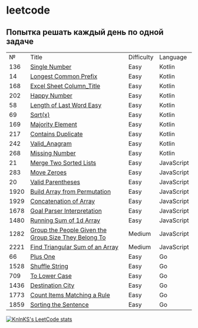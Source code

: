 # leetcode

<h2>Попытка решать каждый день по одной задаче</h2>

<table>
  <tr>
    <td>№</td>
    <td>Title</td>
    <td>Difficulty</td>
    <td>Language</td>
  </tr>
  <tr>
   <td>136</td>
  <td><a href="https://github.com/MariaPtrv/leetcode_Kotlin/blob/main/136_Single_Number.kt" rel="nofollow">Single Number</a></td>
  <td>Easy</td>
  <td>Kotlin</td>
  </tr>
  <tr>
   <td>14</td>
  <td><a href="https://github.com/MariaPtrv/leetcode_Kotlin/blob/main/14_Longest_Common_Prefix.kt" rel="nofollow">Longest Common Prefix</a></td>
  <td>Easy</td>
  <td>Kotlin</td>
  </tr>
    <tr>
   <td>168</td>
  <td><a href="https://github.com/MariaPtrv/leetcode_Kotlin/blob/main/168_Excel_Sheet_Column_Title_Easy.kt" rel="nofollow">Excel Sheet Column_Title</a></td>
  <td>Easy</td>
  <td>Kotlin</td>
  </tr>
    <tr>
   <td>202</td>
  <td><a href="https://github.com/MariaPtrv/leetcode_Kotlin/blob/main/202_Happy_Number.kt" rel="nofollow">Happy Number</a></td>
  <td>Easy</td>
  <td>Kotlin</td>
  </tr>
    <tr>
   <td>58</td>
  <td><a href="https://github.com/MariaPtrv/leetcode_Kotlin/blob/main/58_Length_of_Last_Word_Easy.kt" rel="nofollow">Length of Last Word Easy</a></td>
  <td>Easy</td>
  <td>Kotlin</td>
  </tr>
    <tr>
   <td>69</td>
  <td><a href="https://github.com/MariaPtrv/leetcode_Kotlin/blob/main/69_Sqrt(x).kt" rel="nofollow">Sqrt(x)</a></td>
  <td>Easy</td>
  <td>Kotlin</td>
  </tr>
   <tr>
   <td>169</td>
  <td><a href="https://github.com/MariaPtrv/leetcode_Kotlin/blob/main/169_Majority_Element.kt" rel="nofollow">Majority Element</a></td>
  <td>Easy</td>
  <td>Kotlin</td>
  </tr>
   <tr>
   <td>217</td>
  <td><a href="https://github.com/MariaPtrv/leetcode_Kotlin/blob/main/217_Contains_Duplicate.kt" rel="nofollow">Contains Duplicate</a></td>
  <td>Easy</td>
  <td>Kotlin</td>
  </tr>
   <tr>
   <td>242</td>
  <td><a href="https://github.com/MariaPtrv/leetcode_Kotlin/blob/main/242_Valid_Anagram.kt" rel="nofollow">Valid_Anagram</a></td>
  <td>Easy</td>
  <td>Kotlin</td>
  </tr>
   <tr>
   <td>268</td>
  <td><a href="https://github.com/MariaPtrv/leetcode_Kotlin/blob/main/268_Missing_Number.kt" rel="nofollow">Missing Number</a></td>
  <td>Easy</td>
  <td>Kotlin</td>
  </tr>
   <tr>
   <td>21</td>
  <td><a href="https://github.com/MariaPtrv/Leetcode_/blob/main/21_Merge_Two_Sorted_Lists.js" rel="nofollow">Merge Two Sorted Lists</a>     </td>
  <td>Easy</td>
  <td>JavaScript</td>
  </tr>
  <tr>
  <td>283</td>
  <td><a href="https://github.com/MariaPtrv/Leetcode_/blob/main/283_Move_Zeroes.js" rel="nofollow">Move Zeroes</a></td>
  <td>Easy</td>
  <td>JavaScript</td>
  </tr>
  <tr>
  <td>20</td>
  <td><a href="https://github.com/MariaPtrv/Leetcode_/blob/main/20_Valid_Parentheses.js" rel="nofollow">Valid Parentheses</a></td>
  <td>Easy</td>
  <td>JavaScript</td>
  </tr>
  <tr>
  <td>1920</td>
  <td><a href="https://github.com/MariaPtrv/Leetcode_/blob/main/1920_Build_Array_from_Permutation.js" rel="nofollow">Build Array from Permutation</a></td>
  <td>Easy</td>
  <td>JavaScript</td>
  </tr>
   <tr>
  <td>1929</td>
  <td><a href="https://github.com/MariaPtrv/Leetcode_/blob/main/1929_Concatenation_of_Array.js" rel="nofollow">Concatenation of Array</a></td>
  <td>Easy</td>
  <td>JavaScript</td>
  </tr>
  <tr>
  <td>1678</td>
  <td><a href="https://github.com/MariaPtrv/Leetcode_/blob/main/1678_Goal_Parser_Interpretation.js" rel="nofollow">Goal Parser Interpretation</a></td>
  <td>Easy</td>
  <td>JavaScript</td>
  </tr>
  <tr>
  <td>1480</td>
  <td><a href="https://github.com/MariaPtrv/Leetcode_/blob/main/1480_Running_Sum_of_1d_Array.js" rel="nofollow">Running Sum of 1d Array</a></td>
  <td>Easy</td>
  <td>JavaScript</td>
  </tr>
  <tr>
  <td>1282</td>
  <td><a href="https://github.com/MariaPtrv/Leetcode_/blob/main/1282_Group_the_People_Given_the_Group_Size_They_Belong_To.js" rel="nofollow">Group the People Given the Group Size They Belong To</a></td>
  <td>Medium</td>
  <td>JavaScript</td>
  </tr>
  <tr>
  <td>2221</td>
  <td><a href="https://github.com/MariaPtrv/Leetcode_/commit/8a92cddd19478bca23d90f024da933427c53cf15" rel="nofollow">Find Triangular Sum of an Array</a></td>
  <td>Medium</td>
  <td>JavaScript</td>
  </tr>
    <tr>
  <td>66</td>
  <td><a href="https://github.com/MariaPtrv/Leetcode_/commit/8a92cddd19478bca23d90f024da933427c53cf15" rel="nofollow">Plus One
</a></td>
  <td>Easy</td>
  <td>Go</td>
  </tr>
      <tr>
  <td>1528</td>
  <td><a href="https://github.com/MariaPtrv/Leetcode_/commit/b71580c7b28821228d3ad5b4cf6ab52c038b66b0" rel="nofollow">Shuffle String
</a></td>
  <td>Easy</td>
  <td>Go</td>
  </tr>
        <tr>
  <td>709</td>
  <td><a href="https://github.com/MariaPtrv/Leetcode_/commit/4926a801b380f586c872568392ee065c6ebea331" rel="nofollow">To Lower Case
</a></td>
  <td>Easy</td>
  <td>Go</td>
  </tr>
        <tr>
  <td>1436</td>
  <td><a href="https://github.com/MariaPtrv/Leetcode_/commit/b71580c7b28821228d3ad5b4cf6ab52c038b66b0" rel="nofollow">Destination City
</a></td>
  <td>Easy</td>
  <td>Go</td>
  </tr>
          <tr>
  <td>1773</td>
  <td><a href="https://github.com/MariaPtrv/Leetcode_/commit/b71580c7b28821228d3ad5b4cf6ab52c038b66b0" rel="nofollow">Count Items Matching a Rule
</a></td>
  <td>Easy</td>
  <td>Go</td>
  </tr>
          <tr>
  <td>1859</td>
  <td><a href="https://github.com/MariaPtrv/Leetcode_/commit/b71580c7b28821228d3ad5b4cf6ab52c038b66b0" rel="nofollow">Sorting the Sentence
</a></td>
  <td>Easy</td>
  <td>Go</td>
  </tr>
</table>


[![KnlnKS's LeetCode stats](https://leetcode-stats-six.vercel.app/api?username=MariaPtrv&theme=dark)](https://github.com/KnlnKS/leetcode-stats)
